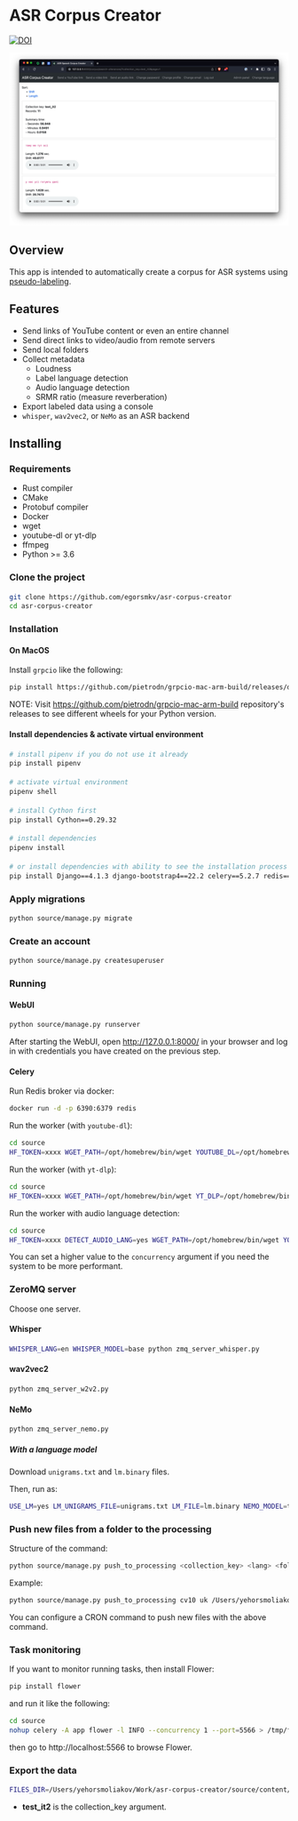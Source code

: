 # ASR Corpus Creator

[![DOI](https://zenodo.org/badge/DOI/10.5281/zenodo.7396705.svg)](https://doi.org/10.5281/zenodo.7396705)

<a href="https://raw.githubusercontent.com/egorsmkv/asr-corpus-creator/main/screenshots/screen1.jpg"><img src="./screenshots/screen1.jpg" width="600"></a>

## Overview

This app is intended to automatically create a corpus for ASR systems using [pseudo-labeling][1].

## Features

- Send links of YouTube content or even an entire channel
- Send direct links to video/audio from remote servers
- Send local folders
- Collect metadata
  - Loudness
  - Label language detection
  - Audio language detection
  - SRMR ratio (measure reverberation)
- Export labeled data using a console
- `whisper`, `wav2vec2`, or `NeMo` as an ASR backend

## Installing

### Requirements

- Rust compiler
- CMake
- Protobuf compiler
- Docker
- wget
- youtube-dl or yt-dlp
- ffmpeg
- Python >= 3.6

### Clone the project

```bash
git clone https://github.com/egorsmkv/asr-corpus-creator
cd asr-corpus-creator
```

### Installation

#### On MacOS

Install `grpcio` like the following:

```bash
pip install https://github.com/pietrodn/grpcio-mac-arm-build/releases/download/1.50.0/grpcio-1.50.0-cp310-cp310-macosx_11_0_arm64.whl
```

NOTE: Visit https://github.com/pietrodn/grpcio-mac-arm-build repository's releases to see different wheels for your Python version.

#### Install dependencies & activate virtual environment

```bash
# install pipenv if you do not use it already
pip install pipenv

# activate virtual environment
pipenv shell

# install Cython first
pip install Cython==0.29.32

# install dependencies
pipenv install

# or install dependencies with ability to see the installation process
pip install Django==4.1.3 django-bootstrap4==22.2 celery==5.2.7 redis==4.3.3 librosa==0.9.1 torch==1.13.0 torchaudio==0.13.0 pyzmq==23.1.0 transformers==4.20.1 loguru==0.6.0 psutil==5.9.1 pyctcdecode==0.3.0 'nemo-toolkit[asr]==1.12.0' git+https://github.com/openai/whisper.git lingua-language-detector==1.1.3 git+https://github.com/csteinmetz1/pyloudnorm
```

### Apply migrations

```bash
python source/manage.py migrate
```

### Create an account

```bash
python source/manage.py createsuperuser
```

### Running

#### WebUI

```bash
python source/manage.py runserver
```

After starting the WebUI, open http://127.0.0.1:8000/ in your browser and log in with credentials you have created on the previous step.

#### Celery

Run Redis broker via docker:

```bash
docker run -d -p 6390:6379 redis
```

Run the worker (with `youtube-dl`):

```bash
cd source
HF_TOKEN=xxxx WGET_PATH=/opt/homebrew/bin/wget YOUTUBE_DL=/opt/homebrew/bin/youtube-dl FFMPEG_PATH=/Users/yehorsmoliakov/opt/miniconda3/bin/ffmpeg celery -A app worker -l INFO --concurrency 1
```

Run the worker (with `yt-dlp`):

```bash
cd source
HF_TOKEN=xxxx WGET_PATH=/opt/homebrew/bin/wget YT_DLP=/opt/homebrew/bin/yt-dlp FFMPEG_PATH=/Users/yehorsmoliakov/opt/miniconda3/bin/ffmpeg celery -A app worker -l INFO --concurrency 1
```

Run the worker with audio language detection:

```bash
cd source
HF_TOKEN=xxxx DETECT_AUDIO_LANG=yes WGET_PATH=/opt/homebrew/bin/wget YOUTUBE_DL=/opt/homebrew/bin/youtube-dl FFMPEG_PATH=/Users/yehorsmoliakov/opt/miniconda3/bin/ffmpeg celery -A app worker -l INFO --concurrency 1
```

You can set a higher value to the `concurrency` argument if you need the system to be more performant.

### ZeroMQ server

Choose one server.

#### Whisper

```bash
WHISPER_LANG=en WHISPER_MODEL=base python zmq_server_whisper.py
```

#### wav2vec2

```bash
python zmq_server_w2v2.py
```

#### NeMo

```bash
python zmq_server_nemo.py
```

##### With a language model

Download `unigrams.txt` and `lm.binary` files.

Then, run as:

```bash
USE_LM=yes LM_UNIGRAMS_FILE=unigrams.txt LM_FILE=lm.binary NEMO_MODEL=theodotus/stt_uk_squeezeformer_ctc_ml python zmq_server_nemo.py
```

### Push new files from a folder to the processing

Structure of the command:

```bash
python source/manage.py push_to_processing <collection_key> <lang> <folder_path>
```

Example:

```bash
python source/manage.py push_to_processing cv10 uk /Users/yehorsmoliakov/Downloads/test-folder
```

You can configure a CRON command to push new files with the above command.

### Task monitoring

If you want to monitor running tasks, then install Flower:

```bash
pip install flower
```

and run it like the following:

```bash
cd source
nohup celery -A app flower -l INFO --concurrency 1 --port=5566 > /tmp/flower.log 2> /tmp/flower_errors.log < /dev/null &
```

then go to http://localhost:5566 to browse Flower.

### Export the data

```bash
FILES_DIR=/Users/yehorsmoliakov/Work/asr-corpus-creator/source/content/media/audios/ python source/manage.py export_utterances_as_jsonl test_it2 > records.jsonl
```

- **test_it2** is the collection_key argument.

[1]: https://ai.facebook.com/blog/pseudo-labeling-speech-recognition-using-multilingual-unlabeled-data/
